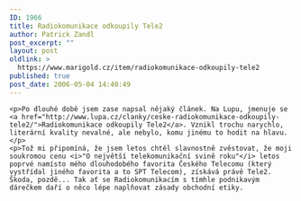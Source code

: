 ```yaml
---
ID: 1966
title: Radiokomunikace odkoupily Tele2
author: Patrick Zandl
post_excerpt: ""
layout: post
oldlink: >
  https://www.marigold.cz/item/radiokomunikace-odkoupily-tele2
published: true
post_date: 2006-05-04 14:40:49
---
```

	<p>Po dlouhé době jsem zase napsal nějaký článek. Na Lupu, jmenuje se <a href="http://www.lupa.cz/clanky/ceske-radiokomunikace-odkoupily-tele2/">Radiokomunikace odkoupily Tele2</a>. Vznikl trochu narychlo, literární kvality nevalné, ale nebylo, komu jinému to hodit na hlavu. </p>
	<p>Tož mi připomíná, že jsem letos chtěl slavnostně zvěstovat, že moji soukromou cenu <i>"O největší telekomunikační svině roku"</i> letos poprvé namísto mého dlouhodobého favorita Českého Telecomu (který vystřídal jiného favorita a to SPT Telecom), získává právě Tele2. Škoda, pozdě... Tak ať se Radiokomunikacím s tímhle podnikavým dárečkem daří o něco lépe naplňovat zásady obchodní etiky.
</p>